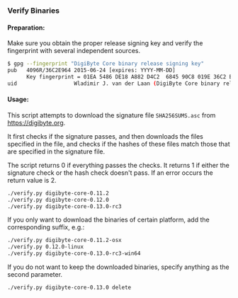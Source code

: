 ### Verify Binaries

#### Preparation:

Make sure you obtain the proper release signing key and verify the fingerprint with several independent sources.

```sh
$ gpg --fingerprint "DigiByte Core binary release signing key"
pub   4096R/36C2E964 2015-06-24 [expires: YYYY-MM-DD]
      Key fingerprint = 01EA 5486 DE18 A882 D4C2  6845 90C8 019E 36C2 E964
uid                  Wladimir J. van der Laan (DigiByte Core binary release signing key) <laanwj@gmail.com>
```

#### Usage:

This script attempts to download the signature file `SHA256SUMS.asc` from https://digibyte.org.

It first checks if the signature passes, and then downloads the files specified in the file, and checks if the hashes of these files match those that are specified in the signature file.

The script returns 0 if everything passes the checks. It returns 1 if either the signature check or the hash check doesn't pass. If an error occurs the return value is 2.


```sh
./verify.py digibyte-core-0.11.2
./verify.py digibyte-core-0.12.0
./verify.py digibyte-core-0.13.0-rc3
```

If you only want to download the binaries of certain platform, add the corresponding suffix, e.g.:

```sh
./verify.py digibyte-core-0.11.2-osx
./verify.py 0.12.0-linux
./verify.py digibyte-core-0.13.0-rc3-win64
```

If you do not want to keep the downloaded binaries, specify anything as the second parameter.

```sh
./verify.py digibyte-core-0.13.0 delete
```
